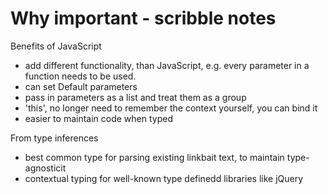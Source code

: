 # Why important - scribble notes

Benefits of JavaScript
- add different functionality, than JavaScript, e.g. every parameter in a function needs to be used.
- can set Default parameters
- pass in parameters as a list and treat them as a group
- 'this', no longer need to remember the context yourself, you can bind it
- easier to maintain code when typed

From type inferences

- best common type for parsing existing linkbait text, to maintain type-agnosticit
- contextual typing for well-known type definedd libraries like jQuery
